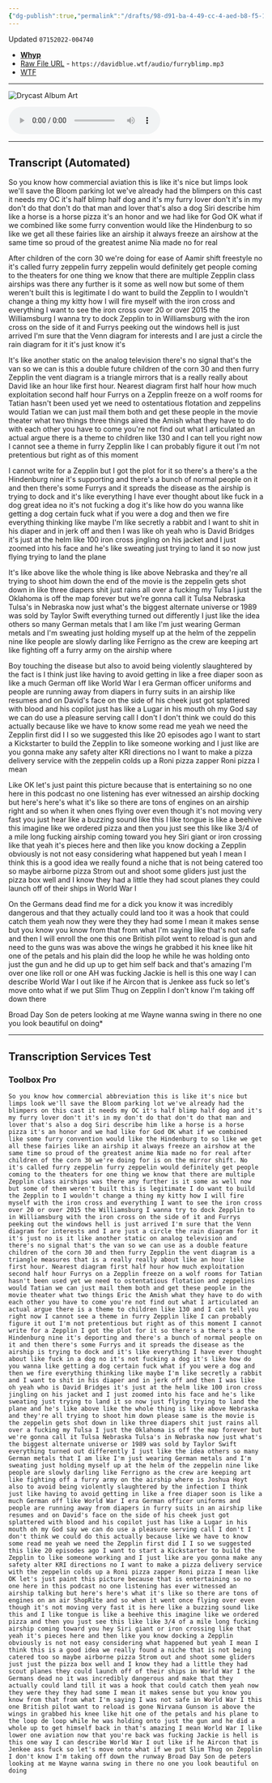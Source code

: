```yaml
---
{"dg-publish":true,"permalink":"/drafts/98-d91-ba-4-49-cc-4-aed-b8-f5-1-c8-a9-ce-32892/","dgHomeLink":true,"dgPassFrontmatter":false}
---
```


Updated `07152022-004740`

- [**Whyp**](https://whyp.it/t/he-makes-witch-house-in-his-furry-blimp-01235)
- [Raw File URL](https://davidblue.wtf/audio/furryblimp.mp3) - `https://davidblue.wtf/audio/furryblimp.mp3` 
- [WTF](https://davidblue.wtf/drafts/98D91BA4-49CC-4AED-B8F5-1C8A9CE32892.html)
---

![Drycast Album Art](https://davidblue.wtf/images/drycast.JPG)

<audio controls>
  <source src="https://davidblue.wtf/audio/furryblimp.mp3">
</audio>

---

## Transcript (Automated)

So you know how commercial aviation this is like it's nice but limps look we'll save the Bloom parking lot we've already had the blimpers on this cast it needs my OC it's half blimp half dog and it's my furry lover don't it's in my don't do that don't do that man and lover that's also a dog Siri describe him like a horse is a horse pizza it's an honor and we had like for God OK what if we combined like some furry convention would like the Hindenburg to so like we get all these fairies like an airship it always freeze an airshow at the same time so proud of the greatest anime Nia made no for real

After children of the corn 30 we're doing for ease of Aamir shift freestyle no it's called furry zeppelin furry zeppelin would definitely get people coming to the theaters for one thing we know that there are multiple Zepplin class airships was there any further is it some as well now but some of them weren't built this is legitimate I do want to build the Zepplin to I wouldn't change a thing my kitty how I will fire myself with the iron cross and everything I want to see the iron cross over 20 or over 2015 the Williamsburg I wanna try to dock Zepplin to in Williamsburg with the iron cross on the side of it and Furrys peeking out the windows hell is just arrived I'm sure that the Venn diagram for interests and I are just a circle the rain diagram for it it's just know it's

It's like another static on the analog television there's no signal that's the van so we can is this a double future children of the corn 30 and then furry Zepplin the vent diagram is a triangle mirrors that is a really really about David like an hour like first hour. Nearest diagram first half hour how much exploitation second half hour Furrys on a Zepplin freeze on a wolf rooms for Tatian hasn't been used yet we need to ostentatious flotation and zeppelins would Tatian we can just mail them both and get these people in the movie theater what two things three things aired the Amish what they have to do with each other you have to come you're not find out what I articulated an actual argue there is a theme to children like 130 and I can tell you right now I cannot see a theme in furry Zepplin like I can probably figure it out I'm not pretentious but right as of this moment

I cannot write for a Zepplin but I got the plot for it so there's a there's a the Hindenburg nine it's supporting and there's a bunch of normal people on it and then there's some Furrys and it spreads the disease as the airship is trying to dock and it's like everything I have ever thought about like fuck in a dog great idea no it's not fucking a dog it's like how do you wanna like getting a dog certain fuck what if you were a dog and then we fire everything thinking like maybe I'm like secretly a rabbit and I want to shit in his diaper and in jerk off and then I was like oh yeah who is David Bridges it's just at the helm like 100 iron cross jingling on his jacket and I just zoomed into his face and he's like sweating just trying to land it so now just flying trying to land the plane

It's like above like the whole thing is like above Nebraska and they're all trying to shoot him down the end of the movie is the zeppelin gets shot down in like three diapers shit just rains all over a fucking my Tulsa I just the Oklahoma is off the map forever but we're gonna call it Tulsa Nebraska Tulsa's in Nebraska now just what's the biggest alternate universe or 1989 was sold by Taylor Swift everything turned out differently I just like the idea others so many German metals that I am like I'm just wearing German metals and I'm sweating just holding myself up at the helm of the zeppelin nine like people are slowly darling like Ferrigno as the crew are keeping art like fighting off a furry army on the airship where

Boy touching the disease but also to avoid being violently slaughtered by the fact is I think just like having to avoid getting in like a free diaper soon as like a much German off like World War I era German officer uniforms and people are running away from diapers in furry suits in an airship like resumes and on David's face on the side of his cheek just got splattered with blood and his copilot just has like a Lugar in his mouth oh my God say we can do use a pleasure serving call I don't I don't think we could do this actually because like we have to know some read me yeah we need the Zepplin first did I I so we suggested this like 20 episodes ago I want to start a Kickstarter to build the Zepplin to like someone working and I just like are you gonna make any safety alter KRI directions no I want to make a pizza delivery service with the zeppelin colds up a Roni pizza zapper Roni pizza I mean

Like OK let's just paint this picture because that is entertaining so no one here in this podcast no one listening has ever witnessed an airship docking but here's here's what it's like so there are tons of engines on an airship right and so when it when ones flying over even though it's not moving very fast you just hear like a buzzing sound like this I like tongue is like a beehive this imagine like we ordered pizza and then you just see this like like 3/4 of a mile long fucking airship coming toward you hey Siri giant or iron crossing like that yeah it's pieces here and then like you know docking a Zepplin obviously is not not easy considering what happened but yeah I mean I think this is a good idea we really found a niche that is not being catered too so maybe airborne pizza Strom out and shoot some gliders just just the pizza box well and I know they had a little they had scout planes they could launch off of their ships in World War I

On the Germans dead find me for a dick you know it was incredibly dangerous and that they actually could land too it was a hook that could catch them yeah now they were they they had some I mean it makes sense but you know you know from that from what I'm saying like that's not safe and then I will enroll the one this one British pilot went to reload is gun and need to the guns was was above the wings he grabbed it his knee like hit one of the petals and his plain did the loop he while he was holding onto just the gun and he did up up to get him self back and that's amazing I'm over one like roll or one AH was fucking Jackie is hell is this one way I can describe World War I out like if he Aircon that is Jenkee ass fuck so let's move onto what if we put Slim Thug on Zepplin I don't know I'm taking off down there

Broad Day Son de peters looking at me Wayne wanna swing in there no one you look beautiful on doing*

---

## Transcription Services Test

### Toolbox Pro

```
So you know how commercial abbreviation this is like it's nice but limps look we'll save the Bloom parking lot we've already had the blimpers on this cast it needs my OC it's half blimp half dog and it's my furry lover don't it's in my don't do that don't do that man and lover that's also a dog Siri describe him like a horse is a horse pizza it's an honor and we had like for God OK what if we combined like some furry convention would like the Hindenburg to so like we get all these fairies like an airship it always freeze an airshow at the same time so proud of the greatest anime Nia made no for real after children of the corn 30 we're doing for is on the mirror shift. No it's called furry zeppelin furry zeppelin would definitely get people coming to the theaters for one thing we know that there are multiple Zepplin class airships was there any further is it some as well now but some of them weren't built this is legitimate I do want to build the Zepplin to I wouldn't change a thing my kitty how I will fire myself with the iron cross and everything I want to see the iron cross over 20 or over 2015 the Williamsburg I wanna try to dock Zepplin to in Williamsburg with the iron cross on the side of it and Furrys peeking out the windows hell is just arrived I'm sure that the Venn diagram for interests and I are just a circle the rain diagram for it it's just no is it like another static on analog television and there's no signal that's the van so we can use as a double feature children of the corn 30 and then furry Zepplin the vent diagram is a triangle measures that is a really really about like an hour like first hour. Nearest diagram first half hour how much exploitation second half hour Furrys on a Zepplin freeze on a wolf rooms for Tatian hasn't been used yet we need to ostentatious flotation and zeppelins would Tatian we can just mail them both and get these people in the movie theater what two things Eric the Amish what they have to do with each other you have to come you're not find out what I articulated an actual argue there is a theme to children like 130 and I can tell you right now I cannot see a theme in furry Zepplin like I can probably figure it out I'm not pretentious but right as of this moment I cannot write for a Zepplin I got the plot for it so there's a there's a the Hindenburg nine it's deporting and there's a bunch of normal people on it and then there's some Furrys and it spreads the disease as the airship is trying to dock and it's like everything I have ever thought about like fuck in a dog no it's not fucking a dog it's like how do you wanna like getting a dog certain fuck what if you were a dog and then we fire everything thinking like maybe I'm like secretly a rabbit and I want to shit in his diaper and in jerk off and then I was like oh yeah who is David Bridges it's just at the helm like 100 iron cross jingling on his jacket and I just zoomed into his face and he's like sweating just trying to land it so now just flying trying to land the plane and he's like above like the whole thing is like above Nebraska and they're all trying to shoot him down please same is the movie is the zeppelin gets shot down in like three diapers shit just rains all over a fucking my Tulsa I just the Oklahoma is off the map forever but we're gonna call it Tulsa Nebraska Tulsa's in Nebraska now just what's the biggest alternate universe or 1989 was sold by Taylor Swift everything turned out differently I just like the idea others so many German metals that I am like I'm just wearing German metals and I'm sweating just holding myself up at the helm of the zeppelin nine like people are slowly darling like Ferrigno as the crew are keeping art like fighting off a furry army on the airship where is Joshua Hoyt also to avoid being violently slaughtered by the infection I think just like having to avoid getting in like a free diaper soon is like a much German off like World War I era German officer uniforms and people are running away from diapers in furry suits in an airship like resumes and on David's face on the side of his cheek just got splattered with blood and his copilot just has like a Lugar in his mouth oh my God say we can do use a pleasure serving call I don't I don't think we could do this actually because like we have to know some read me yeah we need the Zepplin first did I I so we suggested this like 20 episodes ago I want to start a Kickstarter to build the Zepplin to like someone working and I just like are you gonna make any safety alter KRI directions no I want to make a pizza delivery service with the zeppelin colds up a Roni pizza zapper Roni pizza I mean like OK let's just paint this picture because that is entertaining so no one here in this podcast no one listening has ever witnessed an airship talking but here's here's what it's like so there are tons of engines on an air ShopRite and so when it went once flying over even though it's not moving very fast it is here like a buzzing sound like this and I like tongue is like a beehive this imagine like we ordered pizza and then you just see this like like 3/4 of a mile long fucking airship coming toward you hey Siri giant or iron crossing like that yeah it's pieces here and then like you know docking a Zepplin obviously is not not easy considering what happened but yeah I mean I think this is a good idea we really found a niche that is not being catered too so maybe airborne pizza Strom out and shoot some gliders just just the pizza box well and I know they had a little they had scout planes they could launch off of their ships in World War I the Germans dead no it was incredibly dangerous and make that they actually could land till it was a hook that could catch them yeah now they were they they had some I mean it makes sense but you know you know from that from what I'm saying I was not safe in World War I this one British pilot want to reload is gone Nirvana Gunson is above the wings in grabbed his knee like hit one of the petals and his plane to the loop de loop while he was holding onto just the gun and he did a whole up to get himself back in that's amazing I mean World War I like lower one aviation now that you're back was fucking Jackie is hell is this one way I can describe World War I out like if he Aircon that is Jenkee ass fuck so let's move onto what if we put Slim Thug on Zepplin I don't know I'm taking off down the runway Broad Day Son de peters looking at me Wayne wanna swing in there no one you look beautiful on doing
```